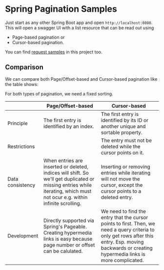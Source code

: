 # Spring Pagination Samples

Just start as any other Spring Boot app and open `http://localhost:8080`.
This will open a swagger UI with a list resource that can be read out using
 - Page-based pagination or
 - Cursor-based pagination.

You can find [request samples](http-requests) in this project too.

## Comparison

We can compare both Page/Offset-based and Cursor-based pagination like the table shows:

For both types of pagination, we need a fixed sorting.

|                         | **Page/Offset-based**                                                                                                                                                     | **Cursor-based**                                                                                                                                                                                     |
|-------------------------|---------------------------------------------------------------------------------------------------------------------------------------------------------------------------|------------------------------------------------------------------------------------------------------------------------------------------------------------------------------------------------------|
| Principle               | The first entry is identified by an index.                                                                                                                                | The first entry is identified by its ID or another unique and sortable property.                                                                                                                     |
| Restrictions            |                                                                                                                                                                           | The entry must not be deleted while the cursor points on it.                                                                                                                                         |
| Data consistency        | When entries are inserted or deleted, indices will shift. So we'll get duplicated or missing entries while iterating, which must not ocur e.g. within infinite scrolling. | Inserting or removing entries while iterating will not move the cursor, except the cursor points to a deleted entry.                                                                                 |
| Development | Directly supported via Spring's Pageable. Creating hypermedia links is easy because page number or offset can be calulated.                                               | We need to find the entry that the cursor points to first. Then, we need a query criteria to only get rows after this entry. Esp. moving backwards or creating hypermedia links is more complicated. |
